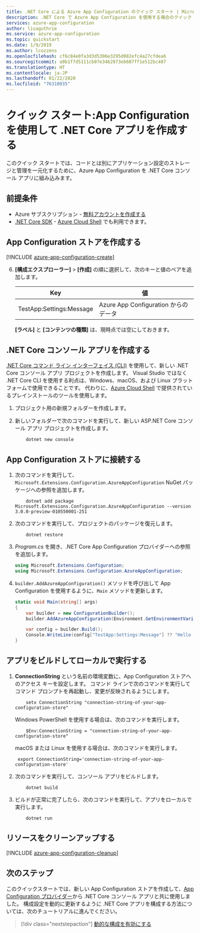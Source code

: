```yaml
---
title: .NET Core による Azure App Configuration のクイック スタート | Microsoft Docs
description: .NET Core で Azure App Configuration を使用する場合のクイック スタートです
services: azure-app-configuration
author: lisaguthrie
ms.service: azure-app-configuration
ms.topic: quickstart
ms.date: 1/9/2019
ms.author: lcozzens
ms.openlocfilehash: cf6c84e0fa3d3d5306e3295d082efc4a27cfdea6
ms.sourcegitcommit: a9b1f7d5111cb07e3462973eb607ff1e512bc407
ms.translationtype: HT
ms.contentlocale: ja-JP
ms.lasthandoff: 01/22/2020
ms.locfileid: "76310035"
---
```

# <a name="quickstart-create-a-net-core-app-with-app-configuration"></a>クイック スタート:App Configuration を使用して .NET Core アプリを作成する

このクイック スタートでは、コードとは別にアプリケーション設定のストレージと管理を一元化するために、Azure App Configuration を .NET Core コンソール アプリに組み込みます。

## <a name="prerequisites"></a>前提条件

- Azure サブスクリプション - [無料アカウントを作成する](https://azure.microsoft.com/free/)
- [.NET Core SDK](https://dotnet.microsoft.com/download) - [Azure Cloud Shell](https://shell.azure.com) でも利用できます。

## <a name="create-an-app-configuration-store"></a>App Configuration ストアを作成する

[!INCLUDE [azure-app-configuration-create](../../includes/azure-app-configuration-create.md)]

6. **[構成エクスプローラー]**  >  **[作成]** の順に選択して、次のキーと値のペアを追加します。

    | Key | 値 |
    |---|---|
    | TestApp:Settings:Message | Azure App Configuration からのデータ |

    **[ラベル]** と **[コンテンツの種類]** は、現時点では空にしておきます。

## <a name="create-a-net-core-console-app"></a>.NET Core コンソール アプリを作成する

[.NET Core コマンド ライン インターフェイス (CLI)](https://docs.microsoft.com/dotnet/core/tools/) を使用して、新しい .NET Core コンソール アプリ プロジェクトを作成します。 Visual Studio ではなく .NET Core CLI を使用する利点は、Windows、macOS、および Linux プラットフォームで使用できることです。  代わりに、[Azure Cloud Shell](https://shell.azure.com) で提供されているプレインストールのツールを使用します。

1. プロジェクト用の新規フォルダーを作成します。

2. 新しいフォルダーで次のコマンドを実行して、新しい ASP.NET Core コンソール アプリ プロジェクトを作成します。

    ```CLI
        dotnet new console
    ```

## <a name="connect-to-an-app-configuration-store"></a>App Configuration ストアに接続する

1. 次のコマンドを実行して、`Microsoft.Extensions.Configuration.AzureAppConfiguration` NuGet パッケージへの参照を追加します。

    ```CLI
        dotnet add package Microsoft.Extensions.Configuration.AzureAppConfiguration --version 3.0.0-preview-010550001-251
    ```

2. 次のコマンドを実行して、プロジェクトのパッケージを復元します。

    ```CLI
        dotnet restore
    ```

3. *Program.cs* を開き、.NET Core App Configuration プロバイダーへの参照を追加します。

    ```csharp
    using Microsoft.Extensions.Configuration;
    using Microsoft.Extensions.Configuration.AzureAppConfiguration;
    ```

4. `builder.AddAzureAppConfiguration()` メソッドを呼び出して App Configuration を使用するように、`Main` メソッドを更新します。

    ```csharp
    static void Main(string[] args)
    {
        var builder = new ConfigurationBuilder();
        builder.AddAzureAppConfiguration(Environment.GetEnvironmentVariable("ConnectionString"));

        var config = builder.Build();
        Console.WriteLine(config["TestApp:Settings:Message"] ?? "Hello world!");
    }
    ```

## <a name="build-and-run-the-app-locally"></a>アプリをビルドしてローカルで実行する

1. **ConnectionString** という名前の環境変数に、App Configuration ストアへのアクセス キーを設定します。 コマンド ラインで次のコマンドを実行してコマンド プロンプトを再起動し、変更が反映されるようにします。

    ```CLI
        setx ConnectionString "connection-string-of-your-app-configuration-store"
    ```

    Windows PowerShell を使用する場合は、次のコマンドを実行します。

    ```azurepowershell
        $Env:ConnectionString = "connection-string-of-your-app-configuration-store"
    ```

    macOS または Linux を使用する場合は、次のコマンドを実行します。

        export ConnectionString='connection-string-of-your-app-configuration-store'

2. 次のコマンドを実行して、コンソール アプリをビルドします。

    ```CLI
        dotnet build
    ```

3. ビルドが正常に完了したら、次のコマンドを実行して、アプリをローカルで実行します。

    ```CLI
        dotnet run
    ```

## <a name="clean-up-resources"></a>リソースをクリーンアップする

[!INCLUDE [azure-app-configuration-cleanup](../../includes/azure-app-configuration-cleanup.md)]

## <a name="next-steps"></a>次のステップ

このクイックスタートでは、新しい App Configuration ストアを作成して、[App Configuration プロバイダー](https://go.microsoft.com/fwlink/?linkid=2074664)から .NET Core コンソール アプリと共に使用しました。 構成設定を動的に更新するように .NET Core アプリを構成する方法については、次のチュートリアルに進んでください。

> [!div class="nextstepaction"]
> [動的な構成を有効にする](./enable-dynamic-configuration-dotnet-core.md)
